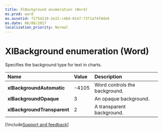 ```yaml
---
title: XlBackground enumeration (Word)
ms.prod: word
ms.assetid: f2754210-2e22-c46d-0147-7371a74fdde9
ms.date: 06/08/2017
localization_priority: Normal
---
```



# XlBackground enumeration (Word)

Specifies the background type for text in charts.



|Name|Value|Description|
|:-----|:-----|:-----|
| **xlBackgroundAutomatic**|-4105|Word controls the background.|
| **xlBackgroundOpaque**|3|An opaque background.|
| **xlBackgroundTransparent**|2|A transparent background.|

[!include[Support and feedback](~/includes/feedback-boilerplate.md)]